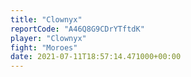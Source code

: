 ```yaml
---
title: "Clownyx"
reportCode: "A46Q8G9CDrYTftdK"
player: "Clownyx"
fight: "Moroes"
date: 2021-07-11T18:57:14.471000+00:00
---
```

